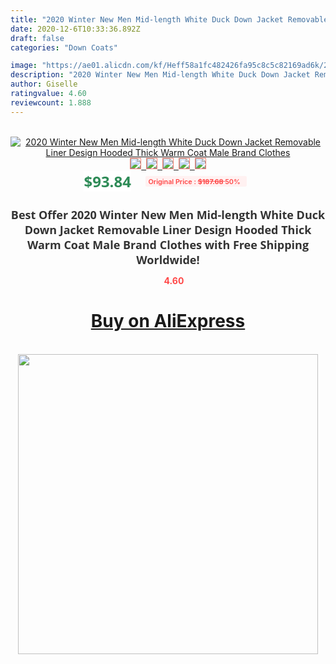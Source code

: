 ```yaml
---
title: "2020 Winter New Men Mid-length White Duck Down Jacket Removable Liner Design Hooded Thick Warm Coat Male Brand Clothes"
date: 2020-12-6T10:33:36.892Z
draft: false
categories: "Down Coats"

image: "https://ae01.alicdn.com/kf/Heff58a1fc482426fa95c8c5c82169ad6k/2020-Winter-New-Men-Mid-length-White-Duck-Down-Jacket-Removable-Liner-Design-Hooded-Thick-Warm.jpg"
description: "2020 Winter New Men Mid-length White Duck Down Jacket Removable Liner Design Hooded Thick Warm Coat Male Brand Clothes"
author: Giselle
ratingvalue: 4.60
reviewcount: 1.888
---
```

<br>
<div style="text-align: center;">
<a href="https://s.click.aliexpress.com/e/_A350zJ" target="_blank" rel="nofollow noopener noreferrer"><img alt="2020 Winter New Men Mid-length White Duck Down Jacket Removable Liner Design Hooded Thick Warm Coat Male Brand Clothes" class="magnifier-image" src="https://ae01.alicdn.com/kf/Heff58a1fc482426fa95c8c5c82169ad6k/2020-Winter-New-Men-Mid-length-White-Duck-Down-Jacket-Removable-Liner-Design-Hooded-Thick-Warm.jpg_640x640.jpg">
<br>
<img style="border:1px solid salmon" src="https://ae01.alicdn.com/kf/Heff58a1fc482426fa95c8c5c82169ad6k/2020-Winter-New-Men-Mid-length-White-Duck-Down-Jacket-Removable-Liner-Design-Hooded-Thick-Warm.jpg_120x120.jpg">&nbsp;&nbsp;<img style="border:1px solid salmon" src="https://ae01.alicdn.com/kf/H4352e4794d5e469f8cedca5eb6cbe9efC/2020-Winter-New-Men-Mid-length-White-Duck-Down-Jacket-Removable-Liner-Design-Hooded-Thick-Warm.jpg_120x120.jpg">&nbsp;&nbsp;<img style="border:1px solid salmon" src="https://ae01.alicdn.com/kf/H1b3370e0cddc4adaac37b34d866746cdJ/2020-Winter-New-Men-Mid-length-White-Duck-Down-Jacket-Removable-Liner-Design-Hooded-Thick-Warm.jpg_120x120.jpg">&nbsp;&nbsp;<img style="border:1px solid salmon" src="https://ae01.alicdn.com/kf/He4702a9dd1b24a1b9b7a6a91025a2d40L/2020-Winter-New-Men-Mid-length-White-Duck-Down-Jacket-Removable-Liner-Design-Hooded-Thick-Warm.jpg_120x120.jpg">&nbsp;&nbsp;<img style="border:1px solid salmon" src="https://ae01.alicdn.com/kf/He511cb1804244d5d8af993914f89cf44Z/2020-Winter-New-Men-Mid-length-White-Duck-Down-Jacket-Removable-Liner-Design-Hooded-Thick-Warm.jpg_120x120.jpg"></a></div><br0>
<div style="text-align: center;"><span style="background-color: white; border: 0px; box-sizing: border-box; color: seagreen; display: inline-block; font-family: &quot;open sans&quot; , &quot;arial&quot; , &quot;helvetica&quot; , sans-serif , &quot;heiti&quot;; font-size: 24px; font-stretch: inherit; font-weight: 700; line-height: inherit; margin: 0px 10px 0px 0px; padding: 0px; vertical-align: middle;">$93.84 </span>
<span style="background: rgb(255 , 241 , 241); border-radius: 3px; border: 0px; box-sizing: border-box; color: #ff4747; display: inline-block; font-family: inherit; font-size: 12px; font-stretch: inherit; font-style: inherit; font-variant: inherit; font-weight: 600; line-height: inherit; margin: 0px; padding: 2px 5px; transform: scale(0.9); vertical-align: middle;">Original Price : <b style="text-decoration: line-through;">$187.68 </b> 50%&nbsp;&nbsp;</span></div>
<h1 style="color: #333333; display: inline-block; font-family: &quot;open sans&quot; , &quot;arial&quot; , &quot;helvetica&quot; , sans-serif , &quot;heiti&quot;; font-size: 18px; font-stretch: inherit; font-weight: 700; text-align: center;">Best Offer 2020 Winter New Men Mid-length White Duck Down Jacket Removable Liner Design Hooded Thick Warm Coat Male Brand Clothes with Free Shipping Worldwide!</h1>
<div style="color: #ff4747; text-align: center;">
<img src="https://4.bp.blogspot.com/-M0ZcTcb-5uY/XleCXlxnR4I/AAAAAAAAAEc/OrjgMkXV1oMQFaCRZj5HQwOCBcu3w1FegCPcBGAYYCw/s1600/star.png" style="height: 15px;">&nbsp;<b>4.60</b></div>
<div class="button_cont" align="center"><a class="buynow_a" href="https://s.click.aliexpress.com/e/_A350zJ" target="_blank" rel="nofollow noopener noreferrer"><H1>Buy on AliExpress</H1></a></div><br>
<div class="separator" style="clear: both; text-align: center;">
<img src="https://lh3.googleusercontent.com/-pTy5HemUv9M/XlePHvY0dAI/AAAAAAAAAE4/0nX5iRUoIWY8eMW9Dpxeirr157OZliDIgCLcBGAsYHQ/s1600/badge.gif" width="480">
</div>
